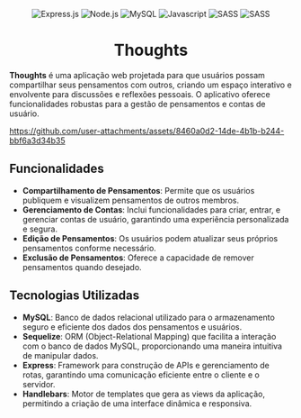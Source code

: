 <p align="center">
    <img src="https://img.shields.io/badge/Express.js-404D59?style=for-the-badge" alt="Express.js">
    <img src="https://img.shields.io/badge/Node.js-43853D?style=for-the-badge&logo=node.js&logoColor=white" alt="Node.js">
    <img src="https://img.shields.io/badge/MySQL-00000F?style=for-the-badge&logo=mysql&logoColor=white" alt="MySQL">
    <img src="https://img.shields.io/badge/JavaScript-F7DF1E?style=for-the-badge&logo=javascript&logoColor=black" alt="Javascript">
    <img src="https://img.shields.io/badge/Sass-CC6699?style=for-the-badge&logo=sass&logoColor=white" alt="SASS">
    <img src="https://img.shields.io/badge/Sequelize-52B0E7?style=for-the-badge&logo=Sequelize&logoColor=white" alt="SASS">
</p>

<h1 align="center">Thoughts</h1>

**Thoughts** é uma aplicação web projetada para que usuários possam compartilhar seus pensamentos com outros, criando um espaço interativo e envolvente para discussões e reflexões pessoais. O aplicativo oferece funcionalidades robustas para a gestão de pensamentos e contas de usuário.

https://github.com/user-attachments/assets/8460a0d2-14de-4b1b-b244-bbf6a3d34b35

## Funcionalidades

- **Compartilhamento de Pensamentos**: Permite que os usuários publiquem e visualizem pensamentos de outros membros.
- **Gerenciamento de Contas**: Inclui funcionalidades para criar, entrar, e gerenciar contas de usuário, garantindo uma experiência personalizada e segura.
- **Edição de Pensamentos**: Os usuários podem atualizar seus próprios pensamentos conforme necessário.
- **Exclusão de Pensamentos**: Oferece a capacidade de remover pensamentos quando desejado.

## Tecnologias Utilizadas

- **MySQL**: Banco de dados relacional utilizado para o armazenamento seguro e eficiente dos dados dos pensamentos e usuários.
- **Sequelize**: ORM (Object-Relational Mapping) que facilita a interação com o banco de dados MySQL, proporcionando uma maneira intuitiva de manipular dados.
- **Express**: Framework para construção de APIs e gerenciamento de rotas, garantindo uma comunicação eficiente entre o cliente e o servidor.
- **Handlebars**: Motor de templates que gera as views da aplicação, permitindo a criação de uma interface dinâmica e responsiva.

